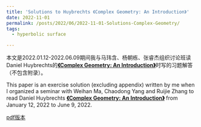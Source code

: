 ```yaml
---
title: 'Solutions to Huybrechts 《Complex Geometry: An Introduction》'
date: 2022-11-01
permalink: /posts/2022/06/2022-11-01-Solutions-Complex-Geometry/
tags:
  - hyperbolic surface

---
```


本文是2022.01.12-2022.06.09期间我与马玮含、杨朝栋、张睿杰组织讨论班读Daniel Huybrechts的[**《Complex Geometry: An Introduction》**](https://link.springer.com/book/10.1007/b137952)时写的习题解答（不包含附录）。

This paper is an exercise solution (excluding appendix) written by me when I organized a seminar with Weihan Ma, Chaodong Yang and Ruijie Zhang to read Daniel Huybrechts [**《Complex Geometry: An Introduction》**](https://link.springer.com/book/10.1007/b137952) from January 12, 2022 to June 9, 2022.

[pdf版本](https://llddeddym.github.io/files/2022-11-01-Solutions-Complex-Geometry.pdf)